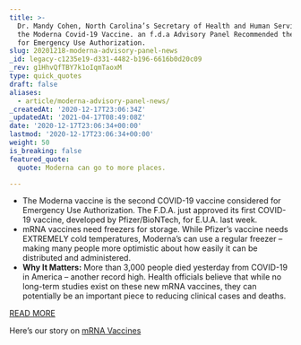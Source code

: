 ```yaml
---
title: >-
  Dr. Mandy Cohen, North Carolina’s Secretary of Health and Human Services, on
  the Moderna Covid-19 Vaccine. an f.d.a Advisory Panel Recommended the Vaccine
  for Emergency Use Authorization.
slug: 20201218-moderna-advisory-panel-news
_id: legacy-c1235e19-d331-4482-b196-6616b0d20c09
_rev: g1HhvQfTBY7k1oIqmTaoxM
type: quick_quotes
draft: false
aliases:
  - article/moderna-advisory-panel-news/
_createdAt: '2020-12-17T23:06:34Z'
_updatedAt: '2021-04-17T08:49:08Z'
date: '2020-12-17T23:06:34+00:00'
lastmod: '2020-12-17T23:06:34+00:00'
weight: 50
is_breaking: false
featured_quote:
  quote: Moderna can go to more places.

---
```

* The Moderna vaccine is the second COVID-19 vaccine considered for Emergency Use Authorization. The F.D.A. just approved its first COVID-19 vaccine, developed by Pfizer/BioNTech, for E.U.A. last week.
* mRNA vaccines need freezers for storage. While Pfizer’s vaccine needs EXTREMELY cold temperatures, Moderna’s can use a regular freezer – making many people more optimistic about how easily it can be distributed and administered.
* **Why It Matters:** More than 3,000 people died yesterday from COVID-19 in America – another record high. Health officials believe that while no long-term studies exist on these new mRNA vaccines, they can potentially be an important piece to reducing clinical cases and deaths.

[READ MORE](https://www.nytimes.com/2020/12/17/health/covid-vaccine-fda-moderna.html)

Here’s our story on [mRNA Vaccines](https://smarthernews.com/mrna-vaccine/)
